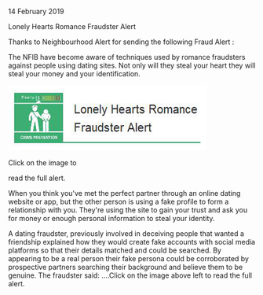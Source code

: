 14 February 2019

Lonely Hearts Romance Fraudster Alert

Thanks to Neighbourhood Alert for sending the following Fraud Alert :

The NFIB have become aware of techniques used by romance fraudsters against people using dating sites. Not only will they steal your heart they will steal your money and your identification.

[](http://www.northcrayresidents.org.uk/fraud_alerts/fa034.pdf)

![Image](images/nm0705_1.png)

Click on the image to

read the full alert.

When you think you've met the perfect partner through an online dating website or app, but the other person is using a fake profile to form a relationship with you. They're using the site to gain your trust and ask you for money or enough personal information to steal your identity.

A dating fraudster, previously involved in deceiving people that wanted a friendship explained how they would create fake accounts with social media platforms so that their details matched and could be searched. By appearing to be a real person their fake persona could be corroborated by prospective partners searching their background and believe them to be genuine. The fraudster said: ....Click on the image above left to read the full alert.
